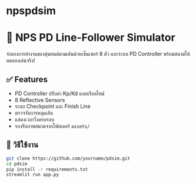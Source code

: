 # npspdsim
# 🧠 NPS PD Line-Follower Simulator

จำลองการทำงานของหุ่นยนต์ตามเส้นด้วยเซ็นเซอร์ 8 ตัว และระบบ PD Controller พร้อมสนามให้ทดลองเล่นจริง!

## ✅ Features
- PD Controller ปรับค่า Kp/Kd แบบเรียลไทม์
- 8 Reflective Sensors
- ระบบ Checkpoint และ Finish Line
- ตรวจจับการหลุดเส้น
- แสดงเวลาวิ่งครบรอบ
- รองรับภาพสนามจากโฟลเดอร์ `assets/`

## 🚀 วิธีใช้งาน
```bash
git clone https://github.com/yourname/pdsim.git
cd pdsim
pip install -r requirements.txt
streamlit run app.py
